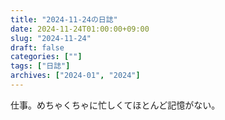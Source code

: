 ```yaml
---
title: "2024-11-24の日誌"
date: 2024-11-24T01:00:00+09:00
slug: "2024-11-24"
draft: false
categories: [""]
tags: ["日誌"]
archives: ["2024-01", "2024"]
---
```

仕事。めちゃくちゃに忙しくてほとんど記憶がない。
